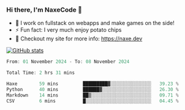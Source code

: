 ### Hi there, I'm NaxeCode 👋
- 🔭 I work on fullstack on webapps and make games on the side!
- ⚡ Fun fact: I very much enjoy potato chips
- 🔋 Checkout my site for more info: https://naxe.dev

[![GitHub stats](https://github-readme-stats.vercel.app/api?username=naxecode&theme=onedark)](https://naxe.dev)

<!--START_SECTION:waka-->

```csharp
From: 01 November 2024 - To: 08 November 2024

Total Time: 2 hrs 31 mins

Haxe        59 mins         █████████▓░░░░░░░░░░░░░░░   39.23 %
Python      40 mins         ██████▓░░░░░░░░░░░░░░░░░░   26.30 %
Markdown    14 mins         ██▒░░░░░░░░░░░░░░░░░░░░░░   09.71 %
CSV         6 mins          █░░░░░░░░░░░░░░░░░░░░░░░░   04.45 %
```

<!--END_SECTION:waka-->



<!--
**NaxeCode/NaxeCode** is a ✨ _special_ ✨ repository because its `README.md` (this file) appears on your GitHub profile.

Here are some ideas to get you started:

- 🔭 I’m currently working on Web apps for indie games!
- 🌱 I’m currently mastering C#
- 👯 I’m looking to collaborate on ...
- 🤔 I’m looking for help with ...
- 💬 Ask me about ...
- 📫 How to reach me: ...
- 😄 Pronouns: ...
- ⚡ Fun fact: I love chips
-->
